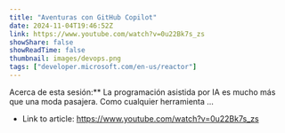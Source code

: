 ```yaml
---
title: "Aventuras con GitHub Copilot"
date: 2024-11-04T19:46:52Z
link: https://www.youtube.com/watch?v=0u22Bk7s_zs
showShare: false
showReadTime: false
thumbnail: images/devops.png
tags: ["developer.microsoft.com/en-us/reactor"]
---
```

Acerca de esta sesión:** La programación asistida por IA es mucho más que una moda pasajera. Como cualquier herramienta ...

- Link to article: https://www.youtube.com/watch?v=0u22Bk7s_zs
